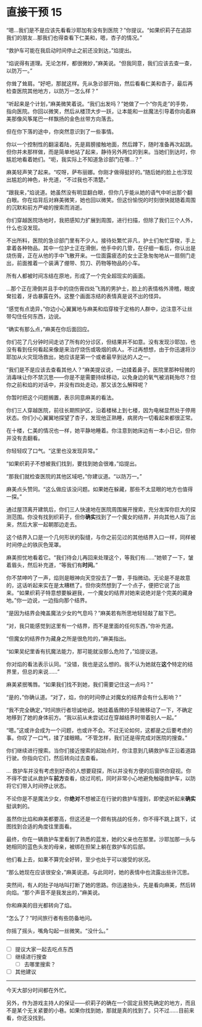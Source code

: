 # 直接干预 15

“嗯...我们是不是应该先看看沙耶加有没有到医院？”你提议。“如果织莉子在追踪我们的朋友...那我们也得查看下仁美和，嗯，杏子的情况。”

“救护车可能在我启动时间停止之前还没到达，”焰提出。

“焰说得有道理。无论怎样，都很微妙，”麻美说。“但我同意，我们应该去查一查，以防万一。”

你耸了耸肩。“好吧，那就这样。先从急诊部开始，然后看看仁美和杏子，最后再检查医院其他地方，以防万一怎么样？”

“听起来是个计划，”麻美微笑着说。“我们出发吗？”她做了一个“你先走”的手势，指向医院。你回以微笑，然后从楼顶大步一跃，让本能和一丝魔法引导着你向着麻美那像风筝尾巴一样飘扬的金色丝带方向落去。

但在你下落的途中，你突然意识到了一些事情。

你以一个控制性的翻滚着陆，先是肩膀接触地面，然后蹲下，随时准备再次起跳。但你并未那样做，而是简单地站了起来，静待另外两位的到来。当她们到达时，你尴尬地看着她们。“呃，我实际上不知道急诊部门在哪...？”

麻美轻声笑了起来。“哎呀，萨布丽娜。你刚才做得挺好的。”随后她的脸上也浮现出尴尬的神色，补充道，“不过我也不清楚。”

“跟我来，”焰说道。她虽然没有明显翻白眼，但你几乎能从她的语气中听出那个翻白眼。你在焰背后对麻美微笑，她也回以微笑。但这份愉悦的时刻很快就随着周围的沉默和前方严峻的搜索而消逝。

你们穿越医院场地时，我把感知力扩展到周围，进行扫描，但除了我们三个人外，什么也没发现。

不出所料，医院的急诊部门里有不少人。接待处繁忙非凡，护士们匆忙穿梭，手上拿着各种物品。其中一位护士正在滑倒，他手中的几管，在仔细一看后，你认出是烧伤膏，正在从他的手中飞散开来。一位面露疲态的女士正急匆匆地从一扇侧门走出，前面推着一个装满了绷带、剪刀、药物等物品的小车。

所有人都被时间冻结在原地，形成了一个完全超现实的画面。

...那个正在滑倒并且手中的烧伤膏四处飞溅的男护士，脸上的表情格外滑稽，眼皮耷拉着，牙齿暴露在外。这整个画面冻结的表情真是说不出的怪异。

“感觉有点诡异，”你边小心翼翼地与麻美和焰穿梭于定格的人群中，边注意不让丝带勾住任何东西，边说。

“确实有那么点，”麻美在你后面回应。

你们花了几分钟时间走访了所有的分诊区，但结果并不如意。没有发现沙耶加，也没有看到任何看起来像是来治疗烧伤或吸烟的病人。不过再想想，由于你迅速将沙耶加从火灾现场救出，她应该是第一个或者最早到达的人之一。

“我们是不是应该去查看其他人？”麻美提议说，一边揉着鼻子。医院里那种轻微的消毒味让你不禁沉思——你是不是需要持续移动，以免身边的氧气被消耗殆尽？但你之前和焰的对话中，并没有四处走动，那又该怎么解释呢？

你暂时把这个问题搁置，表示同意麻美的看法。

你们三人穿越医院，前往长期照护区，沿着楼梯上到七楼，因为电梯显然处于停用状态。你们小心翼翼地探望了杏子，发现他正熟睡，病房内一切看起来都很正常。

在十楼，仁美的情况也一样，她平静地睡着。你注意到她床边有一本小日记，但你并没有去翻看。

你轻轻叹了口气。“这里也没发现异常。”

“如果织莉子不想被我们找到，要找到她会很难，”焰提出。

“那我们就检查医院的其他区域吧，”你建议道。“以防万一。”

麻美点头赞同。“这么做应该没问题。如果她在躲藏，那些不太显眼的地方也值得一探。”

通过屋顶离开建筑后，你们三人快速地在医院周围展开搜索，充分发挥你巨大的探测范围。你没有找到织莉子，但你**确实**找到了一个魔女的结界，并向其他人指了出来，然后大家一起朝那边走去。

这个结界入口是一个几何形状的裂缝，与你之前见过的其他结界入口一样，同样被时间停止的铁灰色笼罩。

麻美担忧地看着它。“我们待会儿再回来处理这个，等我们有……”她顿了一下，皱着眉头，然后补充道，“等我们有**时间**。”

你不禁呻吟了一声，焰则是眼神向天空投去了一瞥，手指微动。无论是不是故意的，这话听起来实在是太糟糕了。但你突然想到了一个点子，便把它说了出来。“如果织莉子特意想要躲避我，一个魔女的结界对她来说绝对是个完美的藏身地。”你一边说，一边指向那个结界。

“是因为结界会掩盖魔法少女的气息吗？”麻美若有所思地轻轻敲了敲下巴。

“对，我只能感觉到这里有一个结界，而不是里面的任何东西，”你补充道。

“但魔女的结界作为藏身之所是很危险的，”麻美指出。

“如果吴纪里香有抗魔法能力，那可能就没那么危险了，”焰提议道。

你对焰的看法表示认同。“没错，我也是这么想的。我不认为她就在**这个**特定的结界里，但总的来说……”

麻美紧抿嘴唇。“如果我们找不到她，我们需要记住这一点吗？”

“是的，”你确认道。“对了，焰，你的时间停止对魔女的结界会有什么影响？”

“我不完全确定，”时间旅行者坦诚地说。她挂着盾牌的手轻微移动了一下，不确定地移到了她的身体前方。“我以前从未尝试过在穿越结界时带着别人一起。”

“嗯。”这或许会成为一个问题，也或许不会。不过无论如何，这都是之后要考虑的事。你叹了一口气，揉了揉眼睛。“不管怎样，我们还是得完成对医院的搜查。”

你们继续进行搜索。当你们接近搜索的起始点时，你注意到几辆救护车正沿着道路行驶。你指向它们，然后转向过去查看。

... 救护车并没有考虑到好奇的人想要窥探，所以并没有方便的后窗供你窥视。你不得不尝试从救护车**前方**查看，绕过司机，同时非常小心地避免触碰救护车，以防将它们带入时间停止状态。

不论你是不是魔法少女，你**绝对**不想被正在行驶的救护车撞到，即使这听起来**确实**挺讽刺的。

虽然你比焰和麻美都要高，但这还是一个颇有挑战的任务，你不得不跳上跳下，试图找到合适的角度往里面看。

最终，你在一辆救护车里看到了熟悉的蓝发，她的父亲也在那里。沙耶加那一头与她相同的蓝色头发的母亲，被绑在担架上躺在救护车的后部。

他们看上去，如果不算完全好转，至少也处于可以接受的状况。

“那么她现在应该很安全，”麻美说道。与此同时，她的表情中也流露出些许沉思。

突然间，有人的肚子咕咕叫打断了她的思路。你迅速抬头，先是看向麻美，然后转向焰。“那个声音不是我发出的，”麻美说。

你和麻美的目光都转向了焰。

“怎么了？”时间旅行者有些防备地问。

你摇了摇头，嘴角勾起一丝微笑。“没什么。”

---

- [ ] 提议大家一起去吃点东西
- [ ] 继续进行搜查
  - [ ] 去哪里搜索？
- [ ] 其他建议

---

今天大部分时间都在外忙。

另外，作为游戏主持人的保证——织莉子的确在一个固定且预先确定的地方，而且不是某个无关紧要的小巷。如果你找到她，那就是真的找到了。只不过……目前来看，你还没找到。
